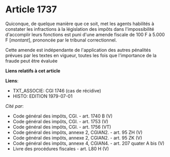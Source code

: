 # Article 1737

Quiconque, de quelque manière que ce soit, met les agents habilités à constater les infractions à la législation des impôts
dans l'impossibilité d'accomplir leurs fonctions est puni d'une amende fiscale de 100 F à 5.000 F [*montant*], prononcée par
le tribunal correctionnel.

Cette amende est indépendante de l'application des autres pénalités prévues par les textes en vigueur, toutes les fois que
l'importance de la fraude peut être évaluée

**Liens relatifs à cet article**

**Liens**:

  - TXT_ASSOCIE: CGI 1746 (cas de récidive)
  - HISTO: EDITION 1979-07-01

_Cité par_:

  - Code général des impôts, CGI. - art. 1740 B (V)
  - Code général des impôts, CGI. - art. 1753 (V)
  - Code général des impôts, CGI. - art. 1756 (VT)
  - Code général des impôts, annexe 2, CGIAN2. - art. 95 ZH (V)
  - Code général des impôts, annexe 2, CGIAN2. - art. 95 ZK (V)
  - Code général des impôts, annexe 4, CGIAN4. - art. 207 quater A bis (V)
  - Livre des procédures fiscales - art. L80 H (V)
